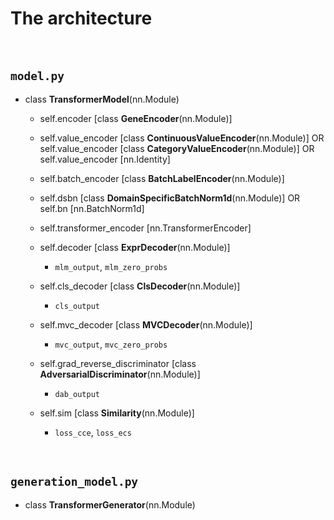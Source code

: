 # The architecture

<br>

## `model.py`

- class **TransformerModel**(nn.Module)

	- self.encoder [class **GeneEncoder**(nn.Module)]
	- self.value_encoder [class **ContinuousValueEncoder**(nn.Module)] OR self.value_encoder [class **CategoryValueEncoder**(nn.Module)] OR self.value_encoder [nn.Identity]
	- self.batch_encoder [class **BatchLabelEncoder**(nn.Module)]
	- self.dsbn [class **DomainSpecificBatchNorm1d**(nn.Module)] OR self.bn [nn.BatchNorm1d]
	- self.transformer_encoder [nn.TransformerEncoder]

	- self.decoder [class **ExprDecoder**(nn.Module)]
		- `mlm_output`, `mlm_zero_probs`
	- self.cls_decoder [class **ClsDecoder**(nn.Module)]
		- `cls_output`
	- self.mvc_decoder [class **MVCDecoder**(nn.Module)]
		- `mvc_output`, `mvc_zero_probs`
	- self.grad_reverse_discriminator [class **AdversarialDiscriminator**(nn.Module)]
		- `dab_output`
	- self.sim [class **Similarity**(nn.Module)]
		- `loss_cce`, `loss_ecs`

<br>

## `generation_model.py`

- class **TransformerGenerator**(nn.Module)

